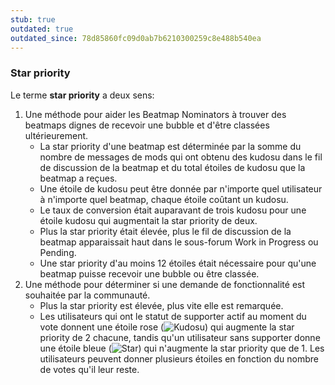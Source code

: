 ```yaml
---
stub: true
outdated: true
outdated_since: 78d85860fc09d0ab7b6210300259c8e488b540ea
---
```


<!-- term definition is unused now that forum-based modding is gone -->

### Star priority

Le terme **star priority** a deux sens:

1. Une méthode pour aider les Beatmap Nominators à trouver des beatmaps dignes de recevoir une bubble et d'être classées ultérieurement.
   - La star priority d'une beatmap est déterminée par la somme du nombre de messages de mods qui ont obtenu des kudosu dans le fil de discussion de la beatmap et du total étoiles de kudosu que la beatmap a reçues.
   - Une étoile de kudosu peut être donnée par n'importe quel utilisateur à n'importe quel beatmap, chaque étoile coûtant un kudosu.
   - Le taux de conversion était auparavant de trois kudosu pour une étoile kudosu qui augmentait la star priority de deux.
   - Plus la star priority était élevée, plus le fil de discussion de la beatmap apparaissait haut dans le sous-forum Work in Progress ou Pending.
   - Une star priority d'au moins 12 étoiles était nécessaire pour qu'une beatmap puisse recevoir une bubble ou être classée.
2. Une méthode pour déterminer si une demande de fonctionnalité est souhaitée par la communauté.
   - Plus la star priority est élevée, plus vite elle est remarquée.
   - Les utilisateurs qui ont le statut de supporter actif au moment du vote donnent une étoile rose (![Kudosu](/wiki/shared/Kudos.png)) qui augmente la star priority de 2 chacune, tandis qu'un utilisateur sans supporter donne une étoile bleue (![Star](/wiki/shared/icon/star.gif)) qui n'augmente la star priority que de 1. Les utilisateurs peuvent donner plusieurs étoiles en fonction du nombre de votes qu'il leur reste.
